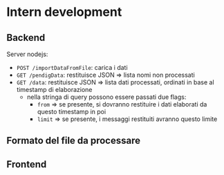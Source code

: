 # Intern development

## Backend

Server nodejs:
- `POST /importDataFromFile`: carica i dati 
- `GET /pendigData`: restituisce JSON => lista nomi non processati
- `GET /data`: restituisce JSON => lista dati processati, ordinati in base al timestamp di elaborazione
  - nella stringa di query possono essere passati due flags:
    - `from` => se presente, si dovranno restituire i dati elaborati da questo timestamp in poi
    - `limit` => se presente, i messaggi restituiti avranno questo limite



## Formato del file da processare

## Frontend
